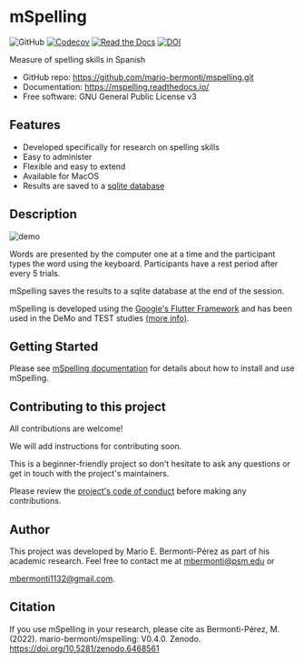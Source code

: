 # mSpelling

![GitHub](https://img.shields.io/github/license/mario-bermonti/mspelling)
[![Codecov](https://codecov.io/gh/mario-bermonti/mspelling/branch/master/graph/badge.svg?token=YOURTOKEN)](https://codecov.io/gh/mario-bermonti/mspelling)
[![Read the Docs](https://readthedocs.org/projects/mspelling/badge/)](https://mspelling.readthedocs.io/)
[![DOI](https://zenodo.org/badge/DOI/10.5281/zenodo.6468561.svg)](https://doi.org/10.5281/zenodo.6468561)

Measure of spelling skills in Spanish

* GitHub repo: <https://github.com/mario-bermonti/mspelling.git>
* Documentation: <https://mspelling.readthedocs.io/>
* Free software: GNU General Public License v3

## Features
- Developed specifically for research on spelling skills
- Easy to administer
- Flexible and easy to extend
- Available for MacOS
- Results are saved to a [sqlite database](https://www.sqlite.org/index.html)

## Description

![demo](../mspelling_gif.gif)

Words are presented by the computer one at a time and the participant types the word
using the keyboard. Participants have a rest period after every 5 trials.

mSpelling saves the results to a sqlite database at the end of the session.

mSpelling is developed using the [Google's Flutter Framework](https://flutter.dev/) and has been 
used in the DeMo and TEST studies [(more info)](https://mario-bermonti.github.io/research/).

## Getting Started
Please see [mSpelling documentation][project_docs] for details about how to install and use 
mSpelling.

## Contributing to this project
  All contributions are welcome!

  <!-- Will find a detailed description of all the ways you can contribute to mspelling in
  [the contributing guide][contributing_guide]. -->
  We will add instructions for contributing soon. 

  This is a beginner-friendly project so don't hesitate to ask any questions or get in touch
  with the project's maintainers.

  Please review the [project's code of conduct][code_conduct] before making
  any contributions.

## Author
This project was developed by Mario E. Bermonti-Pérez as part of
his academic research. Feel free to contact me at [mbermonti@psm.edu](mailto:mbermonti@psm.edu) or

[mbermonti1132@gmail.com](mailto:mbermonti1132@gmail.com).
## Citation
If you use mSpelling in your research, please cite as
Bermonti-Pérez, M. (2022). mario-bermonti/mspelling: V0.4.0. Zenodo. https://doi.org/10.5281/zenodo.6468561

[project_docs]: https://mspelling.readthedocs.io/
[code_conduct]: ./CODE_OF_CONDUCT.md
[contributing_guide]: ./contributing.md
